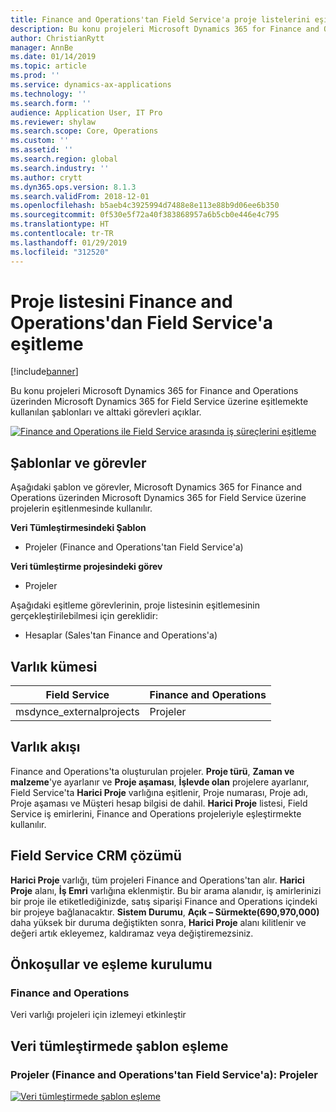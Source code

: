 ```yaml
---
title: Finance and Operations'tan Field Service'a proje listelerini eşitleme
description: Bu konu projeleri Microsoft Dynamics 365 for Finance and Operations üzerinden Microsoft Dynamics 365 for Field Service üzerine eşitlemekte kullanılan şablonları ve alttaki görevleri açıklar.
author: ChristianRytt
manager: AnnBe
ms.date: 01/14/2019
ms.topic: article
ms.prod: ''
ms.service: dynamics-ax-applications
ms.technology: ''
ms.search.form: ''
audience: Application User, IT Pro
ms.reviewer: shylaw
ms.search.scope: Core, Operations
ms.custom: ''
ms.assetid: ''
ms.search.region: global
ms.search.industry: ''
ms.author: crytt
ms.dyn365.ops.version: 8.1.3
ms.search.validFrom: 2018-12-01
ms.openlocfilehash: b5aeb4c3925994d7488e8e113e88b9d06ee6b350
ms.sourcegitcommit: 0f530e5f72a40f383868957a6b5cb0e446e4c795
ms.translationtype: HT
ms.contentlocale: tr-TR
ms.lasthandoff: 01/29/2019
ms.locfileid: "312520"
---
```

# <a name="synchronize-project-list-from-finance-and-operations-to-field-service"></a>Proje listesini Finance and Operations'dan Field Service'a eşitleme

[!include[banner](../includes/banner.md)]

Bu konu projeleri Microsoft Dynamics 365 for Finance and Operations üzerinden Microsoft Dynamics 365 for Field Service üzerine eşitlemekte kullanılan şablonları ve alttaki görevleri açıklar.

[![Finance and Operations ile Field Service arasında iş süreçlerini eşitleme](./media/FSProjectOW.png)](./media/FSProjectOW.png)

## <a name="templates-and-tasks"></a>Şablonlar ve görevler
Aşağıdaki şablon ve görevler, Microsoft Dynamics 365 for Finance and Operations üzerinden Microsoft Dynamics 365 for Field Service üzerine projelerin eşitlenmesinde kullanılır.

**Veri Tümleştirmesindeki Şablon**
- Projeler (Finance and Operations'tan Field Service'a)

**Veri tümleştirme projesindeki görev**
- Projeler

Aşağıdaki eşitleme görevlerinin, proje listesinin eşitlemesinin gerçekleştirilebilmesi için gereklidir:
- Hesaplar (Sales'tan Finance and Operations'a) 

## <a name="entity-set"></a>Varlık kümesi
| Field Service           | Finance and Operations  |
|-------------------------|-------------------------|
|msdynce_externalprojects | Projeler                |

## <a name="entity-flow"></a>Varlık akışı
Finance and Operations'ta oluşturulan projeler. **Proje türü**, **Zaman ve malzeme**'ye ayarlanır ve **Proje aşaması**, **İşlevde olan** projelere ayarlanır, Field Service'ta **Harici Proje** varlığına eşitlenir, Proje numarası, Proje adı, Proje aşaması ve Müşteri hesap bilgisi de dahil. **Harici Proje** listesi, Field Service iş emirlerini, Finance and Operations projeleriyle eşleştirmekte kullanılır.

## <a name="field-service-crm-solution"></a>Field Service CRM çözümü
**Harici Proje** varlığı, tüm projeleri Finance and Operations'tan alır. **Harici Proje** alanı, **İş Emri** varlığına eklenmiştir. Bu bir arama alanıdır, iş amirlerinizi bir proje ile etiketlediğinizde, satış siparişi Finance and Operations içindeki bir projeye bağlanacaktır. **Sistem Durumu**, **Açık – Sürmekte(690,970,000)** daha yüksek bir duruma değiştikten sonra, **Harici Proje** alanı kilitlenir ve değeri artık ekleyemez, kaldıramaz veya değiştiremezsiniz.

## <a name="prerequisites-and-mapping-setup"></a>Önkoşullar ve eşleme kurulumu
### <a name="finance-and-operations"></a>Finance and Operations
Veri varlığı projeleri için izlemeyi etkinleştir

## <a name="template-mapping-in-data-integration"></a>Veri tümleştirmede şablon eşleme


### <a name="projects-finance-and-operations-to-field-service-projects"></a>Projeler (Finance and Operations'tan Field Service'a): Projeler

[![Veri tümleştirmede şablon eşleme](./media/FSProject1.png)](./media/FSProject1.png)
